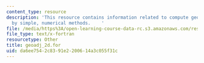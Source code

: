 ```yaml
---
content_type: resource
description: 'This resource contains information related to compute geostrophic adjustment
  by simple, numerical methods.    '
file: /media/https%3A/open-learning-course-data-rc.s3.amazonaws.com/res-12-001-topics-in-fluid-dynamics-spring-2010/da6ee7542c8391e2200614a3c055f31c_geoadj_2d.for
file_type: text/x-fortran
resourcetype: Other
title: geoadj_2d.for
uid: da6ee754-2c83-91e2-2006-14a3c055f31c
---
```

